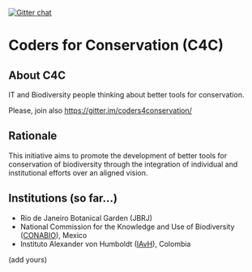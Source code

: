 [![Gitter chat](https://badges.gitter.im/gitterHQ/gitter.png)](https://gitter.im/coders4conservation/Lobby)

# Coders for Conservation (C4C)

## About C4C

IT and Biodiversity people thinking about better tools for conservation.

Please, join also https://gitter.im/coders4conservation/

## Rationale

This initiative aims to promote the development of better tools for conservation of biodiversity through the integration of individual and institutional efforts over an aligned vision.

## Institutions (so far...)

* Rio de Janeiro Botanical Garden (JBRJ)
* National Commission for the Knowledge and Use of Biodiversity ([CONABIO](https://www.gob.mx/conabio)), Mexico
* Instituto Alexander von Humboldt ([IAvH](http://humboldt.org.co)), Colombia

(add yours)
